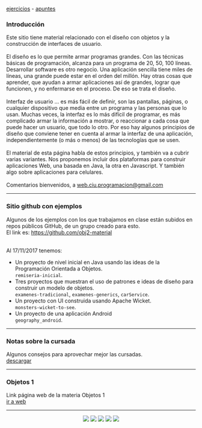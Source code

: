 [ejercicios](ejercicios.md)&nbsp;-&nbsp;[apuntes](apuntes.md)

### Introducción
Este sitio tiene material relacionado con el diseño con objetos y la construcción de interfaces de usuario.
<br/>
<br/>
El diseño es lo que permite armar programas grandes. 
Con las técnicas básicas de programación, alcanza para un programa de 20, 50, 100 líneas. 
Desarrollar software es otro negocio. Una aplicación sencilla tiene miles de líneas, una grande puede estar en el orden del millón.
Hay otras cosas que aprender, que ayudan a armar aplicaciones así de grandes, lograr que funcionen, y no enfermarse en el proceso. 
De eso se trata el diseño.
<br/>
<br/>
Interfaz de usuario ... es más fácil de definir, son las pantallas, páginas, o cualquier dispositivo que media entre un programa y las personas que lo usan.
Muchas veces, la interfaz es lo más difícil de programar, es más complicado armar la información a mostrar, o reaccionar a cada cosa que puede hacer un usuario, que todo lo otro.
Por eso hay algunos principios de diseño que conviene tener en cuenta al armar la interfaz de una aplicación, independientemente (o más o menos) de las tecnologías que se usen.
<br/>
<br/>
El material de esta página habla de estos principios, y también va a cubrir varias variantes.
Nos proponemos incluir dos plataformas para construir aplicaciones Web, una basada en Java, la otra en Javascript. Y también algo sobre aplicaciones para celulares.
<br/>
<br/>
Comentarios bienvenidos, a web.ciu.programacion@gmail.com
<br/>


<hr/>

### Sitio github con ejemplos
Algunos de los ejemplos con los que trabajamos en clase están subidos en repos públicos GitHub,
de un grupo creado para esto. <br/>
El link es: 
<a href="https://github.com/obj2-material" target="_blank">https://github.com/obj2-material</a> <br/> <br/>

Al 17/11/2017 tenemos:
  - Un proyecto de nivel inicial en Java usando las ideas de la Programación Orientada a Objetos. <br/>
    ``remiseria-inicial``.
  - Tres proyectos que muestran el uso de patrones e ideas de diseño para construir un modelo de objetos. </br>
    ``examenes-tradicional``, ``examenes-generics``, ``carService``.
  - Un proyecto con UI construida usando Apache Wicket. <br/>
    ``monsters-wicket-to-see``.
  - Un proyecto de una aplicación Android <br/>
    ``geography_android``.

<hr/>

### Notas sobre la cursada
Algunos consejos para aprovechar mejor las cursadas. <br/>
<a href="material/documentos/otros/Ideas-para-una-cursada-feliz.pdf" target="_blank">descargar</a>



<hr/>

### Objetos 1
Link página web de la materia Objetos 1<br/>
[ir a web](http://objetos1wollokunq.gitlab.io)<br/>

<hr/>

<center><img src="imagenes/logo-java-1.png" />&nbsp;<img src="imagenes/logo-linux-1.png" />&nbsp;<img src="imagenes/logo-java-2.png" />&nbsp;<img src="imagenes/logo-tomcat.png" />&nbsp;<img src="imagenes/logo-lamadrid-1.png" /></center>
